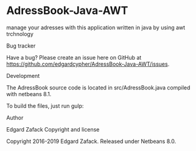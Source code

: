 # AdressBook-Java-AWT

manage your adresses with this application written in java by using awt trchnology

Bug tracker

Have a bug? Please create an issue here on GitHub at https://github.com/edgardcypher/AdressBook-Java-AWT/issues.

Development

The AdressBook source code is located  in src/AdressBook.java compiled with netbeans 8.1. 

To build the files, just run gulp:



Author

Edgard Zafack
Copyright and license

Copyright 2016-2019 Edgard Zafack. Released under Netbeans 8.0.
